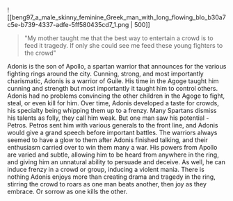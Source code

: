 ![[beng97_a_male_skinny_feminine_Greek_man_with_long_flowing_blo_b30a7c5e-b739-4337-adfe-5ff580435cd7_1.png | 500]]

> "My mother taught me that the best way to entertain a crowd is to feed it tragedy. If only she could see me feed these young fighters to the crowd"


Adonis is the son of Apollo, a spartan warrior that announces for the various fighting rings around the city.
Cunning, strong, and most importantly charismatic, Adonis is a warrior of Guile.
His time in the Agoge taught him cunning and strength but most importantly it taught him to control others. 
Adonis had no problems convincing the other children in the Agoge to fight, steal, or even kill for him.
Over time, Adonis developed a taste for crowds, his specialty being whipping them up to a frenzy.
Many Spartans dismiss his talents as folly, they call him weak.
But one man saw his potential - Petros. 
Petros sent him with various generals to the front line, and Adonis would give a grand speech before important battles.
The warriors always seemed to have a glow to them after Adonis finished talking, and their enthusiasm carried over to win them many a war. 
His powers from Apollo are varied and subtle, allowing him to be heard from anywhere in the ring, and giving him an unnatural ability to persuade and deceive.
As well, he can induce frenzy in a crowd or group, inducing a violent mania.
There is nothing Adonis enjoys more than creating drama and tragedy in the ring, stirring the crowd to roars as one man beats another, then joy as they embrace. Or sorrow as one kills the other.